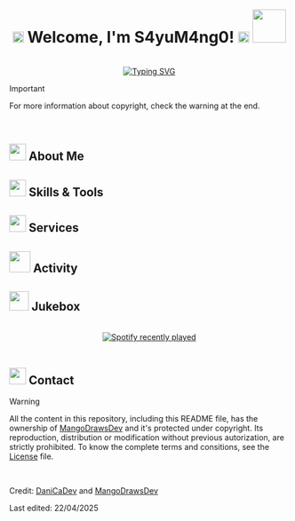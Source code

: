 <!--
**MangoDrawsDev/MangoDrawsDev** is a ✨ _special_ ✨ repository because its `README.md` (this file) appears on your GitHub profile.

Here are some ideas to get you started:

- 🔭 I’m currently working on ...
- 🌱 I’m currently learning ...
- 👯 I’m looking to collaborate on ...
- 🤔 I’m looking for help with ...
- 💬 Ask me about ...
- 📫 How to reach me: ...
- 😄 Pronouns: ...
- ⚡ Fun fact: ...
-->

<!--
! fjkdhg
* fhfjg
// hkdshgd
TODO djsljl
-->

<!-- *
  //Greeting + warning about warning at the end
  about me?
  skills and tools 
  spam €€€
  stats?
  snake / pacman (choose one)
  music (panda de cotillas)
  redes sociales (insta + tiktok(?))
  Warning!!
* -->

<!-- *Header with name* -->
<h1 align="center">
  <b>
    <img src="https://media0.giphy.com/media/v1.Y2lkPTc5MGI3NjExYmdzcTYzZmRmdjB0eDg2aDRjamRucWdmb3kyMDYybzIxbmhyZmtvdyZlcD12MV9pbnRlcm5hbF9naWZfYnlfaWQmY3Q9cw/hghd3BFJGuWYpIiWGb/giphy.gif" width="20">
    Welcome, I'm S4yuM4ng0!
    <img src="https://media0.giphy.com/media/v1.Y2lkPTc5MGI3NjExYmdzcTYzZmRmdjB0eDg2aDRjamRucWdmb3kyMDYybzIxbmhyZmtvdyZlcD12MV9pbnRlcm5hbF9naWZfYnlfaWQmY3Q9cw/hghd3BFJGuWYpIiWGb/giphy.gif" width="20">
  </b>

  <img src="https://media0.giphy.com/media/v1.Y2lkPTc5MGI3NjExdmJ5eDNydmpxczEzNjY4NG1ueGFlZ3QyczM1ZDB6d2tscG0zYmM4OCZlcD12MV9pbnRlcm5hbF9naWZfYnlfaWQmY3Q9cw/kBZ212yGzFaxgkSIKW/giphy.gif" width="60">
</h1>

<br>

<!-- Moving text from Typing-SVG website -->
<div align="center">
  <a href="https://git.io/typing-svg">
    <img src="https://readme-typing-svg.demolab.com?font=Caveat&size=30&pause=1000&color=00A160&center=true&vCenter=true&width=435&lines=Have+a+look+and+get+to+know+me!;You+can+check+my+socials+too..." alt="Typing SVG" />
  </a>
</div>

<!-- *Attention about warning at the end* -->
> [!IMPORTANT]
> For more information about copyright, check the warning at the end.

<br>

<!-- *"About Me" section* -->
<h2>
  <b>
    <img src="https://media4.giphy.com/media/v1.Y2lkPTc5MGI3NjExdHh6ejB3dWx2OXcyYmlhanNrdm5qOHJvcWoyNGhtb3RkaHN4d2JnMSZlcD12MV9pbnRlcm5hbF9naWZfYnlfaWQmY3Q9cw/60WcGA7PcpqB53IxNf/giphy.gif" width="30">
    About Me
  </b>
</h2>

<!-- *"Skills & Tools" section* -->
<h2>
  <b>
    <img src="https://media2.giphy.com/media/v1.Y2lkPTc5MGI3NjExbTM3MjQ0cXNmaTZkdHVmN2s4cmh1eXdxbTZsOTh2a2VpNnJqeno5MCZlcD12MV9pbnRlcm5hbF9naWZfYnlfaWQmY3Q9cw/qAwL4XhCeuJR5qDTmo/giphy.gif" width="30">
    Skills & Tools
  </b>
</h2>

<!-- *"Comissions/Brushes" section* -->
<h2>
  <b>
    <img src="https://media4.giphy.com/media/v1.Y2lkPTc5MGI3NjExdHh6ejB3dWx2OXcyYmlhanNrdm5qOHJvcWoyNGhtb3RkaHN4d2JnMSZlcD12MV9pbnRlcm5hbF9naWZfYnlfaWQmY3Q9cw/60WcGA7PcpqB53IxNf/giphy.gif" width="30">
    Services
  </b>
</h2>

<!-- *"Stats" section* -->
<h2>
  <b>
    <img src="https://media0.giphy.com/media/v1.Y2lkPTc5MGI3NjExN2UyMzluOWFyOGRkeDE0ZWhydG9oMGF3eWM0eTZqYTViNDI1bHFucyZlcD12MV9pbnRlcm5hbF9naWZfYnlfaWQmY3Q9cw/PBo18KBOkMqbRBhOXa/giphy.gif" width="38">
    Activity
  </b>
</h2>

<!-- *"Music" section* -->
<h2>
  <b>
    <img src="https://media0.giphy.com/media/v1.Y2lkPTc5MGI3NjExb2dtMmJ5Z3VoN2pmd2Fwcnl3NGIybjdnNnNmM3pocWM0MjQweWN6dyZlcD12MV9pbnRlcm5hbF9naWZfYnlfaWQmY3Q9cw/LNOZoHMI16ydtQ8bGG/giphy.gif" width="35">
    Jukebox
  </b>
</h2>

<br>

<div align="center">
  <a href="https://open.spotify.com/user/316jkmkrvwgggwyq7iwkyqau2kxm">
    <img src="https://spotify-recently-played-readme.vercel.app/api?user=316jkmkrvwgggwyq7iwkyqau2kxm&count=5" alt="Spotify recently played"  />
  </a>
</div>

<br>

<!-- *"Contact" section* -->
<h2>
  <b>
    <img src="https://media4.giphy.com/media/v1.Y2lkPTc5MGI3NjExdHh6ejB3dWx2OXcyYmlhanNrdm5qOHJvcWoyNGhtb3RkaHN4d2JnMSZlcD12MV9pbnRlcm5hbF9naWZfYnlfaWQmY3Q9cw/60WcGA7PcpqB53IxNf/giphy.gif" width="30">
    Contact
  </b>
</h2>

<!-- *Attention about copyright* -->
> [!WARNING]
> All the content in this repository, including this README file, has the ownership of [MangoDrawsDev](https://github.com/MangoDrawsDev) and it's protected under copyright. Its reproduction, distribution or modification without previous autorization, are strictly prohibited. To know the complete terms and consitions, see the [License]() file.

<br>

Credit: [DaniCaDev](https://github.com/DaniCaDev) and [MangoDrawsDev](https://github.com/MangoDrawsDev)

Last edited: 22/04/2025